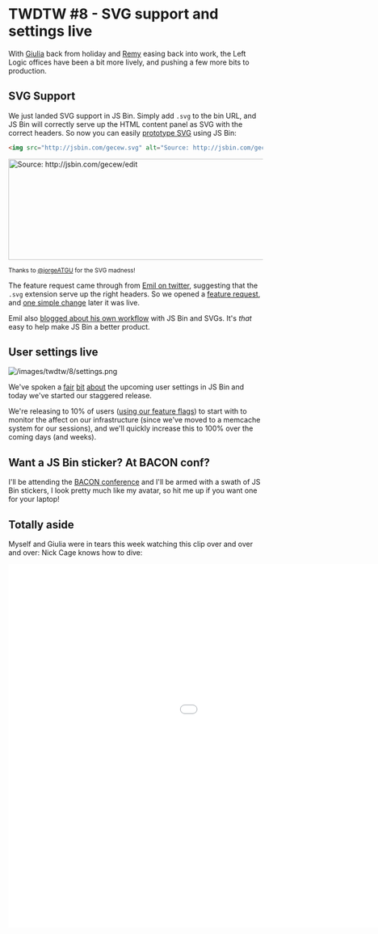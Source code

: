 # TWDTW #8 - SVG support and settings live

With [Giulia](https://twitter.com/electric_g) back from holiday and [Remy](https://twitter.com/rem) easing back into work, the Left Logic offices
have been a bit more lively, and pushing a few more bits to production.

## SVG Support

We just landed SVG support in JS Bin. Simply add `.svg` to the bin URL, and JS Bin will correctly serve up the HTML content panel as SVG with the correct headers. So now you can easily [prototype SVG](http://jsbin.com/gecew.svg) using JS Bin:

```html
<img src="http://jsbin.com/gecew.svg" alt="Source: http://jsbin.com/gecew/edit">
```

<img alt="Source: http://jsbin.com/gecew/edit" title="Source: http://jsbin.com/gecew/edit" src="http://jsbin.com/gecew.svg" height="200" width="658">

<small>Thanks to <a href="https://twitter.com/jorgeATGU">@jorgeATGU</a> for the SVG madness!</small>

The feature request came through from [Emil on twitter](https://twitter.com/ThatEmil/status/464665080005951488), suggesting that the `.svg` extension serve up the right headers. So we opened a [feature request](http://github.com/jsbin/jsbin/issues/1466), and [one simple change](https://github.com/jsbin/jsbin/commit/59d729f3cade53ba10ca3c817daa51c1e36bce15) later it was live.

Emil also [blogged about his own workflow](http://thatemil.com/blog/2014/05/14/using-js-bin-as-an-svg-playground/) with JS Bin and SVGs. It's *that* easy to help make JS Bin a better product.

## User settings live

![/images/twdtw/8/settings.png](/images/twdtw/8/settings.png)

We've spoken a [fair](/blog/twdtw-3-codemirror-settings#usersettings) [bit](/blog/twdtw-4-tern-pro-features#tern) [about](/blog/twdtw-5-settings-dropbox-heartbleed#jsbinsettingspreferences) the upcoming user settings in JS Bin and today we've started our staggered release.

We're releasing to 10% of users ([using our feature flags](https://github.com/remy/feature-gateway#ab-testing)) to start with to monitor the affect on our infrastructure (since we've moved to a memcache system for our sessions), and we'll quickly increase this to 100% over the coming days (and weeks).

## Want a JS Bin sticker? At BACON conf?

I'll be attending the [BACON conference](http://devslovebacon.com/) and I'll be armed with a swath of JS Bin stickers, I look pretty much like my avatar,
so hit me up if you want one for your laptop!

## Totally aside

Myself and Giulia were in tears this week watching this clip over and over and over: Nick Cage knows how to dive:

<div class="embed-container"><iframe width="1280" height="720" src="//www.youtube.com/embed/krotxywU2Es?version=3&amp;loop=1&amp;playlist=krotxywU2Es" frameborder="0" allowfullscreen></iframe></div>
